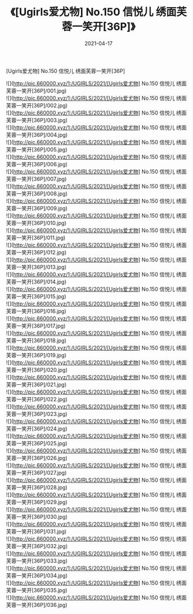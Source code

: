 ﻿---
layout: post
title:  《[Ugirls爱尤物] No.150 信悦儿 绣面芙蓉一笑开[36P]》
date:   2021-04-17
img: http://pic.660000.xyz/1:/UGIRLS/2021/[Ugirls爱尤物] No.150 信悦儿 绣面芙蓉一笑开[36P]/000.jpg
categories: [美女, 清纯, 唯美]
---

[Ugirls爱尤物] No.150 信悦儿 绣面芙蓉一笑开[36P]

  ![](http://pic.660000.xyz/1:/UGIRLS/2021/[Ugirls爱尤物] No.150 信悦儿 绣面芙蓉一笑开[36P]/001.jpg) <br> ![](http://pic.660000.xyz/1:/UGIRLS/2021/[Ugirls爱尤物] No.150 信悦儿 绣面芙蓉一笑开[36P]/002.jpg) <br> ![](http://pic.660000.xyz/1:/UGIRLS/2021/[Ugirls爱尤物] No.150 信悦儿 绣面芙蓉一笑开[36P]/003.jpg) <br> ![](http://pic.660000.xyz/1:/UGIRLS/2021/[Ugirls爱尤物] No.150 信悦儿 绣面芙蓉一笑开[36P]/004.jpg) <br> ![](http://pic.660000.xyz/1:/UGIRLS/2021/[Ugirls爱尤物] No.150 信悦儿 绣面芙蓉一笑开[36P]/005.jpg) <br> ![](http://pic.660000.xyz/1:/UGIRLS/2021/[Ugirls爱尤物] No.150 信悦儿 绣面芙蓉一笑开[36P]/006.jpg) <br> ![](http://pic.660000.xyz/1:/UGIRLS/2021/[Ugirls爱尤物] No.150 信悦儿 绣面芙蓉一笑开[36P]/007.jpg) <br> ![](http://pic.660000.xyz/1:/UGIRLS/2021/[Ugirls爱尤物] No.150 信悦儿 绣面芙蓉一笑开[36P]/008.jpg) <br> ![](http://pic.660000.xyz/1:/UGIRLS/2021/[Ugirls爱尤物] No.150 信悦儿 绣面芙蓉一笑开[36P]/009.jpg) <br> ![](http://pic.660000.xyz/1:/UGIRLS/2021/[Ugirls爱尤物] No.150 信悦儿 绣面芙蓉一笑开[36P]/010.jpg) <br> ![](http://pic.660000.xyz/1:/UGIRLS/2021/[Ugirls爱尤物] No.150 信悦儿 绣面芙蓉一笑开[36P]/011.jpg) <br> ![](http://pic.660000.xyz/1:/UGIRLS/2021/[Ugirls爱尤物] No.150 信悦儿 绣面芙蓉一笑开[36P]/012.jpg) <br> ![](http://pic.660000.xyz/1:/UGIRLS/2021/[Ugirls爱尤物] No.150 信悦儿 绣面芙蓉一笑开[36P]/013.jpg) <br> ![](http://pic.660000.xyz/1:/UGIRLS/2021/[Ugirls爱尤物] No.150 信悦儿 绣面芙蓉一笑开[36P]/014.jpg) <br> ![](http://pic.660000.xyz/1:/UGIRLS/2021/[Ugirls爱尤物] No.150 信悦儿 绣面芙蓉一笑开[36P]/015.jpg) <br> ![](http://pic.660000.xyz/1:/UGIRLS/2021/[Ugirls爱尤物] No.150 信悦儿 绣面芙蓉一笑开[36P]/016.jpg) <br> ![](http://pic.660000.xyz/1:/UGIRLS/2021/[Ugirls爱尤物] No.150 信悦儿 绣面芙蓉一笑开[36P]/017.jpg) <br> ![](http://pic.660000.xyz/1:/UGIRLS/2021/[Ugirls爱尤物] No.150 信悦儿 绣面芙蓉一笑开[36P]/018.jpg) <br> ![](http://pic.660000.xyz/1:/UGIRLS/2021/[Ugirls爱尤物] No.150 信悦儿 绣面芙蓉一笑开[36P]/019.jpg) <br> ![](http://pic.660000.xyz/1:/UGIRLS/2021/[Ugirls爱尤物] No.150 信悦儿 绣面芙蓉一笑开[36P]/020.jpg) <br> ![](http://pic.660000.xyz/1:/UGIRLS/2021/[Ugirls爱尤物] No.150 信悦儿 绣面芙蓉一笑开[36P]/021.jpg) <br> ![](http://pic.660000.xyz/1:/UGIRLS/2021/[Ugirls爱尤物] No.150 信悦儿 绣面芙蓉一笑开[36P]/022.jpg) <br> ![](http://pic.660000.xyz/1:/UGIRLS/2021/[Ugirls爱尤物] No.150 信悦儿 绣面芙蓉一笑开[36P]/023.jpg) <br> ![](http://pic.660000.xyz/1:/UGIRLS/2021/[Ugirls爱尤物] No.150 信悦儿 绣面芙蓉一笑开[36P]/024.jpg) <br> ![](http://pic.660000.xyz/1:/UGIRLS/2021/[Ugirls爱尤物] No.150 信悦儿 绣面芙蓉一笑开[36P]/025.jpg) <br> ![](http://pic.660000.xyz/1:/UGIRLS/2021/[Ugirls爱尤物] No.150 信悦儿 绣面芙蓉一笑开[36P]/026.jpg) <br> ![](http://pic.660000.xyz/1:/UGIRLS/2021/[Ugirls爱尤物] No.150 信悦儿 绣面芙蓉一笑开[36P]/027.jpg) <br> ![](http://pic.660000.xyz/1:/UGIRLS/2021/[Ugirls爱尤物] No.150 信悦儿 绣面芙蓉一笑开[36P]/028.jpg) <br> ![](http://pic.660000.xyz/1:/UGIRLS/2021/[Ugirls爱尤物] No.150 信悦儿 绣面芙蓉一笑开[36P]/029.jpg) <br> ![](http://pic.660000.xyz/1:/UGIRLS/2021/[Ugirls爱尤物] No.150 信悦儿 绣面芙蓉一笑开[36P]/030.jpg) <br> ![](http://pic.660000.xyz/1:/UGIRLS/2021/[Ugirls爱尤物] No.150 信悦儿 绣面芙蓉一笑开[36P]/031.jpg) <br> ![](http://pic.660000.xyz/1:/UGIRLS/2021/[Ugirls爱尤物] No.150 信悦儿 绣面芙蓉一笑开[36P]/032.jpg) <br> ![](http://pic.660000.xyz/1:/UGIRLS/2021/[Ugirls爱尤物] No.150 信悦儿 绣面芙蓉一笑开[36P]/033.jpg) <br> ![](http://pic.660000.xyz/1:/UGIRLS/2021/[Ugirls爱尤物] No.150 信悦儿 绣面芙蓉一笑开[36P]/034.jpg) <br> ![](http://pic.660000.xyz/1:/UGIRLS/2021/[Ugirls爱尤物] No.150 信悦儿 绣面芙蓉一笑开[36P]/035.jpg) <br> ![](http://pic.660000.xyz/1:/UGIRLS/2021/[Ugirls爱尤物] No.150 信悦儿 绣面芙蓉一笑开[36P]/036.jpg) <br>